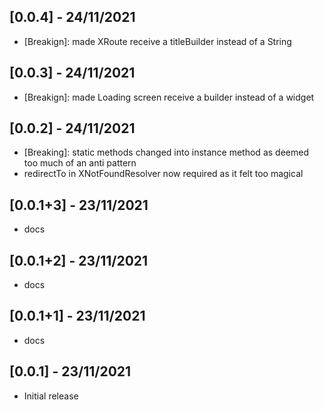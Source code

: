 
## [0.0.4] - 24/11/2021
- [Breakign]: made XRoute receive a titleBuilder instead of a String


## [0.0.3] - 24/11/2021
- [Breakign]: made Loading screen receive a builder instead of a widget

## [0.0.2] - 24/11/2021

- [Breaking]: static methods changed into instance method as deemed too much of an anti pattern
- redirectTo in XNotFoundResolver now required as it felt too magical

## [0.0.1+3] - 23/11/2021

* docs

## [0.0.1+2] - 23/11/2021

* docs

## [0.0.1+1] - 23/11/2021

* docs


## [0.0.1] - 23/11/2021

* Initial release
